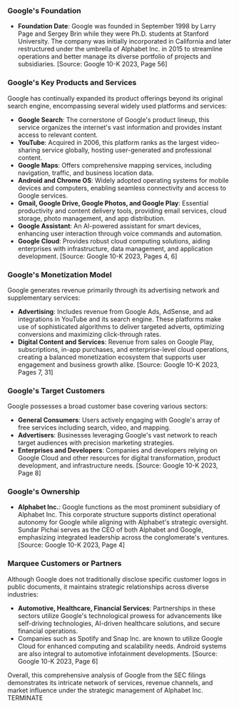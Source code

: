 ### Google's Foundation
- **Foundation Date**: Google was founded in September 1998 by Larry Page and Sergey Brin while they were Ph.D. students at Stanford University. The company was initially incorporated in California and later restructured under the umbrella of Alphabet Inc. in 2015 to streamline operations and better manage its diverse portfolio of projects and subsidiaries. [Source: Google 10-K 2023, Page 56]

### Google's Key Products and Services
Google has continually expanded its product offerings beyond its original search engine, encompassing several widely used platforms and services:
- **Google Search**: The cornerstone of Google's product lineup, this service organizes the internet's vast information and provides instant access to relevant content.
- **YouTube**: Acquired in 2006, this platform ranks as the largest video-sharing service globally, hosting user-generated and professional content.
- **Google Maps**: Offers comprehensive mapping services, including navigation, traffic, and business location data.
- **Android and Chrome OS**: Widely adopted operating systems for mobile devices and computers, enabling seamless connectivity and access to Google services.
- **Gmail, Google Drive, Google Photos, and Google Play**: Essential productivity and content delivery tools, providing email services, cloud storage, photo management, and app distribution.
- **Google Assistant**: An AI-powered assistant for smart devices, enhancing user interaction through voice commands and automation.
- **Google Cloud**: Provides robust cloud computing solutions, aiding enterprises with infrastructure, data management, and application development. [Source: Google 10-K 2023, Pages 4, 6]

### Google's Monetization Model
Google generates revenue primarily through its advertising network and supplementary services:
- **Advertising**: Includes revenue from Google Ads, AdSense, and ad integrations in YouTube and its search engine. These platforms make use of sophisticated algorithms to deliver targeted adverts, optimizing conversions and maximizing click-through rates.
- **Digital Content and Services**: Revenue from sales on Google Play, subscriptions, in-app purchases, and enterprise-level cloud operations, creating a balanced monetization ecosystem that supports user engagement and business growth alike. [Source: Google 10-K 2023, Pages 7, 31]

### Google's Target Customers
Google possesses a broad customer base covering various sectors:
- **General Consumers**: Users actively engaging with Google's array of free services including search, video, and mapping.
- **Advertisers**: Businesses leveraging Google's vast network to reach target audiences with precision marketing strategies.
- **Enterprises and Developers**: Companies and developers relying on Google Cloud and other resources for digital transformation, product development, and infrastructure needs. [Source: Google 10-K 2023, Page 8]

### Google's Ownership
- **Alphabet Inc.**: Google functions as the most prominent subsidiary of Alphabet Inc. This corporate structure supports distinct operational autonomy for Google while aligning with Alphabet's strategic oversight. Sundar Pichai serves as the CEO of both Alphabet and Google, emphasizing integrated leadership across the conglomerate's ventures. [Source: Google 10-K 2023, Page 4]

### Marquee Customers or Partners
Although Google does not traditionally disclose specific customer logos in public documents, it maintains strategic relationships across diverse industries:
- **Automotive, Healthcare, Financial Services**: Partnerships in these sectors utilize Google's technological prowess for advancements like self-driving technologies, AI-driven healthcare solutions, and secure financial operations.
- Companies such as Spotify and Snap Inc. are known to utilize Google Cloud for enhanced computing and scalability needs. Android systems are also integral to automotive infotainment developments. [Source: Google 10-K 2023, Page 6]

Overall, this comprehensive analysis of Google from the SEC filings demonstrates its intricate network of services, revenue channels, and market influence under the strategic management of Alphabet Inc. TERMINATE